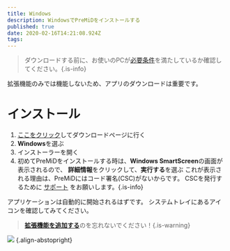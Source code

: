 ```yaml
---
title: Windows
description: WindowsでPreMiDをインストールする
published: true
date: 2020-02-16T14:21:08.924Z
tags: 
---
```


> ダウンロードする前に、お使いのPCが[必要条件](/install/requirements)を満たしているか確認してください。{.is-info}

拡張機能のみでは機能しないため、アプリのダウンロードは重要です。

# インストール
1. [ここをクリック](https://premid.app/downloads)してダウンロードページに行く
2. **Windows**を選ぶ
3. インストーラーを開く
4. 初めてPreMiDをインストールする時は、**Windows SmartScreen**の画面が表示されるので、 **詳細情報**をクリックして、**実行する**を選ぶ これが表示される理由は、PreMiDにはコード署名(CSC)がないからです。 CSCを発行するために [サポート](https://www.patreon.com/Timeraa) をお願いします。{.is-info}

アプリケーションは自動的に開始されるはずです。 システムトレイにあるアイコンを確認してみてください。

> [**拡張機能を追加する**](/install)のを忘れないでください！{.is-warning}

![](https://a.icons8.com/djxbtnYm/GBjHDS/svg.svg) {.align-abstopright}
